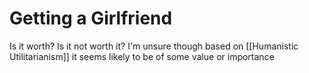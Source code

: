 # Getting a Girlfriend 

Is it worth? Is it not worth it? I'm unsure though based on [[Humanistic Utilitarianism]] it seems likely to be of some value or importance

